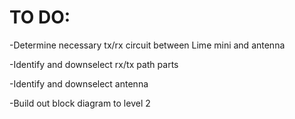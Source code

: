 # TO DO:

-Determine necessary tx/rx circuit between Lime mini and antenna

-Identify and downselect rx/tx path parts

-Identify and downselect antenna

-Build out block diagram to level 2
